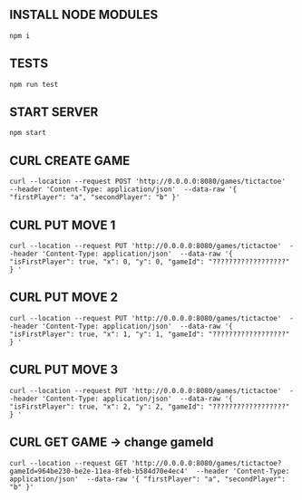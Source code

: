 ## INSTALL NODE MODULES
`npm i`

## TESTS
`npm run test`

## START SERVER
`npm start`

## CURL CREATE GAME
`curl --location --request POST 'http://0.0.0.0:8080/games/tictactoe' 
--header 'Content-Type: application/json' 
--data-raw '{
    "firstPlayer": "a",
    "secondPlayer": "b"
}'`


## CURL PUT MOVE 1
`curl --location --request PUT 'http://0.0.0.0:8080/games/tictactoe' 
--header 'Content-Type: application/json' 
--data-raw '{
    "isFirstPlayer": true,
    "x": 0,
    "y": 0,
    "gameId": "??????????????????"
}
'`
## CURL PUT MOVE 2
`curl --location --request PUT 'http://0.0.0.0:8080/games/tictactoe' 
--header 'Content-Type: application/json' 
--data-raw '{
    "isFirstPlayer": true,
    "x": 1,
    "y": 1,
    "gameId": "??????????????????"
}
'`
## CURL PUT MOVE 3
`curl --location --request PUT 'http://0.0.0.0:8080/games/tictactoe' 
--header 'Content-Type: application/json' 
--data-raw '{
    "isFirstPlayer": true,
    "x": 2,
    "y": 2,
    "gameId": "??????????????????"
}
'`

## CURL GET GAME -> change gameId
`curl --location --request GET 'http://0.0.0.0:8080/games/tictactoe?gameId=964be230-be2e-11ea-8feb-b584d70e4ec4' 
--header 'Content-Type: application/json' 
--data-raw '{
    "firstPlayer": "a",
    "secondPlayer": "b"
}'`